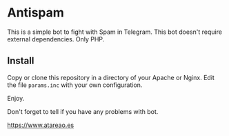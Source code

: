 # Antispam

This is a simple bot to fight with Spam in Telegram. This bot doesn't require external dependencies. Only PHP. 

## Install

Copy or clone this repository in a directory of your Apache or Nginx.
Edit the file `params.inc` with your own configuration.

Enjoy.

Don't forget to tell if you have any problems with bot.

https://www.atareao.es
